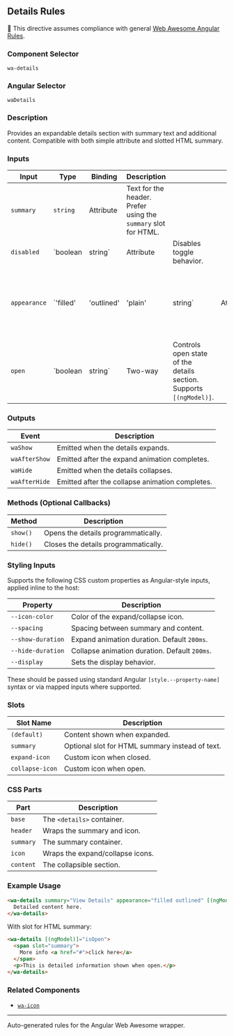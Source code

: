## Details Rules

📌 This directive assumes compliance with general [Web Awesome Angular Rules](../../../RULES.md).

### Component Selector

`wa-details`

### Angular Selector

`waDetails`

### Description

Provides an expandable details section with summary text and additional content. Compatible with both simple attribute and slotted HTML summary.

### Inputs

| Input        | Type       | Binding    | Description                                                    |                                                                     |           |                                                                          |
| ------------ | ---------- | ---------- | -------------------------------------------------------------- | ------------------------------------------------------------------- | --------- | ------------------------------------------------------------------------ |
| `summary`    | `string`   | Attribute  | Text for the header. Prefer using the `summary` slot for HTML. |                                                                     |           |                                                                          |
| `disabled`   | \`boolean  | string\`   | Attribute                                                      | Disables toggle behavior.                                           |           |                                                                          |
| `appearance` | \`'filled' | 'outlined' | 'plain'                                                        | string\`                                                            | Attribute | Visual style for the component. Multiple values allowed space-separated. |
| `open`       | \`boolean  | string\`   | Two-way                                                        | Controls open state of the details section. Supports `[(ngModel)]`. |           |                                                                          |

### Outputs

| Event         | Description                                     |
| ------------- | ----------------------------------------------- |
| `waShow`      | Emitted when the details expands.               |
| `waAfterShow` | Emitted after the expand animation completes.   |
| `waHide`      | Emitted when the details collapses.             |
| `waAfterHide` | Emitted after the collapse animation completes. |

### Methods (Optional Callbacks)

| Method   | Description                          |
| -------- | ------------------------------------ |
| `show()` | Opens the details programmatically.  |
| `hide()` | Closes the details programmatically. |

### Styling Inputs

Supports the following CSS custom properties as Angular-style inputs, applied inline to the host:

| Property          | Description                                   |
| ----------------- | --------------------------------------------- |
| `--icon-color`    | Color of the expand/collapse icon.            |
| `--spacing`       | Spacing between summary and content.          |
| `--show-duration` | Expand animation duration. Default `200ms`.   |
| `--hide-duration` | Collapse animation duration. Default `200ms`. |
| `--display`       | Sets the display behavior.                    |

These should be passed using standard Angular `[style.--property-name]` syntax or via mapped inputs where supported.

### Slots

| Slot Name       | Description                                     |
| --------------- | ----------------------------------------------- |
| `(default)`     | Content shown when expanded.                    |
| `summary`       | Optional slot for HTML summary instead of text. |
| `expand-icon`   | Custom icon when closed.                        |
| `collapse-icon` | Custom icon when open.                          |

### CSS Parts

| Part      | Description                      |
| --------- | -------------------------------- |
| `base`    | The `<details>` container.       |
| `header`  | Wraps the summary and icon.      |
| `summary` | The summary container.           |
| `icon`    | Wraps the expand/collapse icons. |
| `content` | The collapsible section.         |

### Example Usage

```html
<wa-details summary="View Details" appearance="filled outlined" [(ngModel)]="expanded">
  Detailed content here.
</wa-details>
```

With slot for HTML summary:

```html
<wa-details [(ngModel)]="isOpen">
  <span slot="summary">
    More info <a href="#">click here</a>
  </span>
  <p>This is detailed information shown when open.</p>
</wa-details>
```

### Related Components

* [`wa-icon`](../icon/icon.rules.md)

---

Auto-generated rules for the Angular Web Awesome wrapper.
